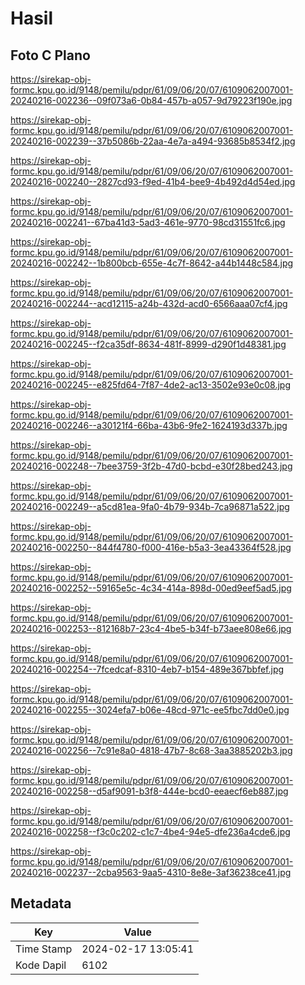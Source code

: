 # Hasil

## Foto C Plano

https://sirekap-obj-formc.kpu.go.id/9148/pemilu/pdpr/61/09/06/20/07/6109062007001-20240216-002236--09f073a6-0b84-457b-a057-9d79223f190e.jpg

https://sirekap-obj-formc.kpu.go.id/9148/pemilu/pdpr/61/09/06/20/07/6109062007001-20240216-002239--37b5086b-22aa-4e7a-a494-93685b8534f2.jpg

https://sirekap-obj-formc.kpu.go.id/9148/pemilu/pdpr/61/09/06/20/07/6109062007001-20240216-002240--2827cd93-f9ed-41b4-bee9-4b492d4d54ed.jpg

https://sirekap-obj-formc.kpu.go.id/9148/pemilu/pdpr/61/09/06/20/07/6109062007001-20240216-002241--67ba41d3-5ad3-461e-9770-98cd31551fc6.jpg

https://sirekap-obj-formc.kpu.go.id/9148/pemilu/pdpr/61/09/06/20/07/6109062007001-20240216-002242--1b800bcb-655e-4c7f-8642-a44b1448c584.jpg

https://sirekap-obj-formc.kpu.go.id/9148/pemilu/pdpr/61/09/06/20/07/6109062007001-20240216-002244--acd12115-a24b-432d-acd0-6566aaa07cf4.jpg

https://sirekap-obj-formc.kpu.go.id/9148/pemilu/pdpr/61/09/06/20/07/6109062007001-20240216-002245--f2ca35df-8634-481f-8999-d290f1d48381.jpg

https://sirekap-obj-formc.kpu.go.id/9148/pemilu/pdpr/61/09/06/20/07/6109062007001-20240216-002245--e825fd64-7f87-4de2-ac13-3502e93e0c08.jpg

https://sirekap-obj-formc.kpu.go.id/9148/pemilu/pdpr/61/09/06/20/07/6109062007001-20240216-002246--a30121f4-66ba-43b6-9fe2-1624193d337b.jpg

https://sirekap-obj-formc.kpu.go.id/9148/pemilu/pdpr/61/09/06/20/07/6109062007001-20240216-002248--7bee3759-3f2b-47d0-bcbd-e30f28bed243.jpg

https://sirekap-obj-formc.kpu.go.id/9148/pemilu/pdpr/61/09/06/20/07/6109062007001-20240216-002249--a5cd81ea-9fa0-4b79-934b-7ca96871a522.jpg

https://sirekap-obj-formc.kpu.go.id/9148/pemilu/pdpr/61/09/06/20/07/6109062007001-20240216-002250--844f4780-f000-416e-b5a3-3ea43364f528.jpg

https://sirekap-obj-formc.kpu.go.id/9148/pemilu/pdpr/61/09/06/20/07/6109062007001-20240216-002252--59165e5c-4c34-414a-898d-00ed9eef5ad5.jpg

https://sirekap-obj-formc.kpu.go.id/9148/pemilu/pdpr/61/09/06/20/07/6109062007001-20240216-002253--812168b7-23c4-4be5-b34f-b73aee808e66.jpg

https://sirekap-obj-formc.kpu.go.id/9148/pemilu/pdpr/61/09/06/20/07/6109062007001-20240216-002254--7fcedcaf-8310-4eb7-b154-489e367bbfef.jpg

https://sirekap-obj-formc.kpu.go.id/9148/pemilu/pdpr/61/09/06/20/07/6109062007001-20240216-002255--3024efa7-b06e-48cd-971c-ee5fbc7dd0e0.jpg

https://sirekap-obj-formc.kpu.go.id/9148/pemilu/pdpr/61/09/06/20/07/6109062007001-20240216-002256--7c91e8a0-4818-47b7-8c68-3aa3885202b3.jpg

https://sirekap-obj-formc.kpu.go.id/9148/pemilu/pdpr/61/09/06/20/07/6109062007001-20240216-002258--d5af9091-b3f8-444e-bcd0-eeaecf6eb887.jpg

https://sirekap-obj-formc.kpu.go.id/9148/pemilu/pdpr/61/09/06/20/07/6109062007001-20240216-002258--f3c0c202-c1c7-4be4-94e5-dfe236a4cde6.jpg

https://sirekap-obj-formc.kpu.go.id/9148/pemilu/pdpr/61/09/06/20/07/6109062007001-20240216-002237--2cba9563-9aa5-4310-8e8e-3af36238ce41.jpg


## Metadata

| Key        | Value               |
| ---------- | ------------------- |
| Time Stamp | 2024-02-17 13:05:41 |
| Kode Dapil | 6102                |



